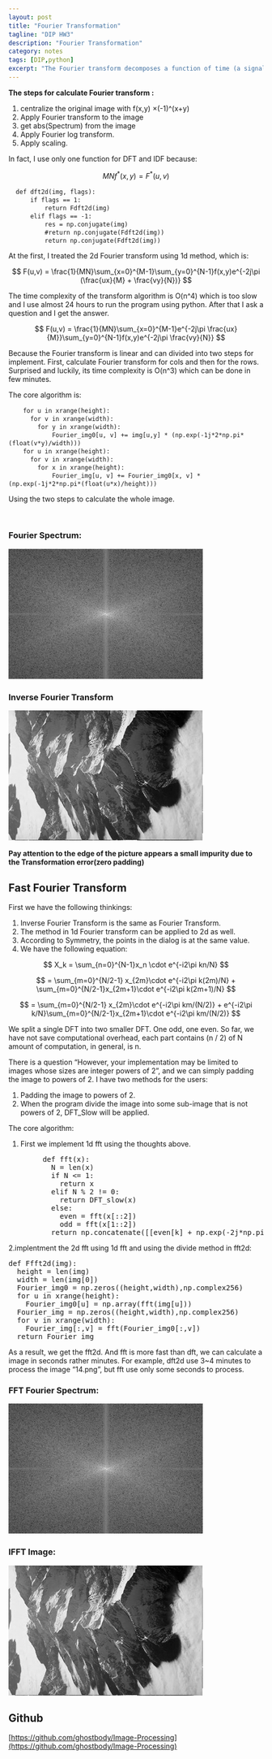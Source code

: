 ```yaml
---
layout: post
title: "Fourier Transformation"
tagline: "DIP HW3"
description: "Fourier Transformation"
category: notes
tags: [DIP,python]
excerpt: "The Fourier transform decomposes a function of time (a signal) into the frequencies that make it up, similarly to how a musical chord can be expressed as the amplitude (or loudness) of its constituent notes. We are going to use Fourier transform to do digital image processing"
---
```


**The steps for calculate Fourier transform :**

1. centralize the original image with f(x,y) ×(-1)^(x+y)
2. Apply Fourier transform to the image
3. get abs(Spectrum) from the image
4. Apply Fourier log transform.
5. Apply scaling.

In fact, I use only one function for DFT and IDF because:

$$
MN f^* (x,y) = F^* (u,v)
$$

      def dft2d(img, flags):
          if flags == 1:
              return Fdft2d(img)
          elif flags == -1:
              res = np.conjugate(img)
              #return np.conjugate(Fdft2d(img))
              return np.conjugate(Fdft2d(img))

At the first, I treated the 2d Fourier transform using 1d method, which is:

$$
F(u,v) = \frac{1}{MN}\sum_{x=0}^{M-1}\sum_{y=0}^{N-1}f(x,y)e^{-2j\pi (\frac{ux}{M} + \frac{vy}{N})}
$$

The time complexity of the transform algorithm is O(n^4) which is too slow and I use almost 24 hours to run the program using python. After that I ask a question and I get the answer.

$$
F(u,v) = \frac{1}{MN}\sum_{x=0}^{M-1}e^{-2j\pi \frac{ux}{M}}\sum_{y=0}^{N-1}f(x,y)e^{-2j\pi \frac{vy}{N}}
$$

Because the Fourier transform is linear and can divided into two steps for implement. First, calculate Fourier transform for cols and then for the rows. Surprised and luckily, its time complexity is O(n^3) which can be done in few minutes.

The core algorithm is:

        for u in xrange(height):
          for v in xrange(width):
            for y in xrange(width):
                Fourier_img0[u, v] += img[u,y] * (np.exp(-1j*2*np.pi*(float(v*y)/width)))
        for u in xrange(height):
          for v in xrange(width):
            for x in xrange(height):
                Fourier_img[u, v] += Fourier_img0[x, v] * (np.exp(-1j*2*np.pi*(float(u*x)/height)))

Using the two steps to calculate the whole image.

<br>

### Fourier Spectrum:

<img class="img-responsive"
src="https://github.com/ghostbody/Image-Processing/blob/master/project3/code/Fourier.png?raw=true">

### Inverse Fourier Transform

<img class="img-responsive"
src="https://github.com/ghostbody/Image-Processing/blob/master/project3/code/InverseFourier.png?raw=true">

**Pay attention to the edge of the picture appears a small impurity due to the Transformation error(zero padding)**

## Fast Fourier Transform

First we have the following thinkings:

1. Inverse Fourier Transform is the same as Fourier Transform.
2. The method in 1d Fourier transform can be applied to 2d as well.
3. According to Symmetry, the points in the dialog is at the same value.
4. We have the following equation:

$$
X_k = \sum_{n=0}^{N-1}x_n \cdot e^{-i2\pi kn/N}
$$

$$
 = \sum_{m=0}^{N/2-1} x_{2m}\cdot e^{-i2\pi k(2m)/N} + \sum_{m=0}^{N/2-1}x_{2m+1}\cdot e^{-i2\pi k(2m+1)/N}
$$

$$
 = \sum_{m=0}^{N/2-1} x_{2m}\cdot e^{-i2\pi km/(N/2)} + e^{-i2\pi k/N}\sum_{m=0}^{N/2-1}x_{2m+1}\cdot e^{-i2\pi km/(N/2)}
$$

We split a single DFT into two smaller DFT. One odd, one even. So far, we have not save computational overhead, each part contains (n / 2) of N amount of computation, in general, is n.

There is a question “However, your implementation may be limited to images whose sizes are integer powers of 2”, and we can simply padding the image to powers of 2. I have two methods for the users:

1. Padding the image to powers of 2.
2. When the program divide the image into some sub-image that is not powers of 2, DFT_Slow will be applied.

The core algorithm:

1. First we implement 1d fft using the thoughts above.

<pre>
        def fft(x):
          N = len(x)
          if N <= 1:
            return x
          elif N % 2 != 0:
            return DFT_slow(x)
          else:
            even = fft(x[::2])
            odd = fft(x[1::2])
          return np.concatenate([[even[k] + np.exp(-2j*np.pi*k/N) * odd[k] for k in
</pre>

2.implentment the 2d fft using 1d fft and using the divide method in fft2d:

<pre>
def Ffft2d(img):
  height = len(img)
  width = len(img[0])
  Fourier_img0 = np.zeros((height,width),np.complex256)
  for u in xrange(height):
    Fourier_img0[u] = np.array(fft(img[u]))
  Fourier_img = np.zeros((height,width),np.complex256)
  for v in xrange(width):
    Fourier_img[:,v] = fft(Fourier_img0[:,v])
  return Fourier_img
</pre>

As a result, we get the fft2d. And fft is more fast than dft, we can calculate a image in seconds rather minutes. For example, dft2d use 3~4 minutes to process the image “14.png”, but fft use only some seconds to process.

### FFT Fourier Spectrum:

<img class="img-responsive"
src="https://github.com/ghostbody/Image-Processing/blob/master/project3/code/FFourier.png?raw=true">

### IFFT Image:

<img class="img-responsive"
src="https://github.com/ghostbody/Image-Processing/blob/master/project3/code/FInverseFourier.png?raw=true">

## Github

[https://github.com/ghostbody/Image-Processing](https://github.com/ghostbody/Image-Processing)
